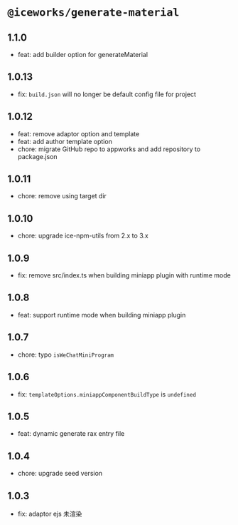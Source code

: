 # `@iceworks/generate-material`

## 1.1.0

- feat: add builder option for generateMaterial

## 1.0.13

- fix: `build.json` will no longer be default config file for project

## 1.0.12

- feat: remove adaptor option and template
- feat: add author template option
- chore: migrate GitHub repo to appworks and add repository to package.json

## 1.0.11

- chore: remove using target dir

## 1.0.10

- chore: upgrade ice-npm-utils from 2.x to 3.x

## 1.0.9

- fix: remove src/index.ts when building miniapp plugin with runtime mode

## 1.0.8

- feat: support runtime mode when building miniapp plugin

## 1.0.7

- chore: typo `isWeChatMiniProgram`

## 1.0.6

- fix: `templateOptions.miniappComponentBuildType` is `undefined`

## 1.0.5

- feat: dynamic generate rax entry file

## 1.0.4

- chore: upgrade seed version

## 1.0.3

- fix: adaptor ejs 未渲染
